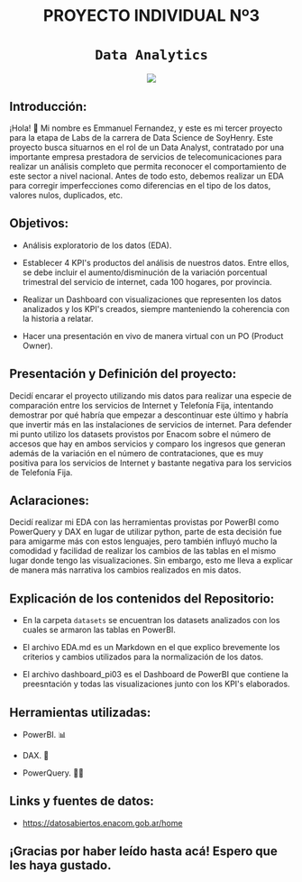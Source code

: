 # <h1 align=center> **PROYECTO INDIVIDUAL Nº3** </h1>

# <h1 align=center>**`Data Analytics`**</h1>

<p align="center">
<img src="https://media1.giphy.com/media/l46Cy1rHbQ92uuLXa/giphy.gif?cid=790b7611fb333c685c694c8b247c74ba862038006340fe40&rid=giphy.gif&ct=g"   
>
</p>

## Introducción:

¡Hola! 👋 Mi nombre es Emmanuel Fernandez, y este es mi tercer proyecto para la etapa de Labs de la carrera de Data Science de SoyHenry. Este proyecto busca situarnos en el rol de un Data Analyst, contratado por una importante empresa prestadora de servicios de telecomunicaciones para realizar un análisis completo que permita reconocer el comportamiento de este sector a nivel nacional. Antes de todo esto, debemos realizar un EDA para corregir imperfecciones como diferencias en el tipo de los datos, valores nulos, duplicados, etc.

## Objetivos: 

+ Análisis exploratorio de los datos (EDA).

+ Establecer 4 KPI's productos del análisis de nuestros datos. Entre ellos, se debe incluir el aumento/disminución de la variación porcentual trimestral del servicio de internet, cada 100 hogares, por provincia.

+ Realizar un Dashboard con visualizaciones que representen los datos analizados y los KPI's creados, siempre manteniendo la coherencia con la historia a relatar.

+ Hacer una presentación en vivo de manera virtual con un PO (Product Owner).

## Presentación y Definición del proyecto:

Decidí encarar el proyecto utilizando mis datos para realizar una especie de comparación entre los servicios de Internet y Telefonía Fija, intentando demostrar por qué habría que empezar a descontinuar este último y habría que invertir más en las instalaciones de servicios de internet. Para defender mi punto utilizo los datasets provistos por Enacom sobre el número de accesos que hay en ambos servicios y comparo los ingresos que generan además de la variación en el número de contrataciones, que es muy positiva para los servicios de Internet y bastante negativa para los servicios de Telefonía Fija.

## Aclaraciones:

Decidí realizar mi EDA con las herramientas provistas por PowerBI como PowerQuery y DAX en lugar de utilizar python, parte de esta decisión fue para amigarme más con estos lenguajes, pero también influyó mucho la comodidad y facilidad de realizar los cambios de las tablas en el mismo lugar donde tengo las visualizaciones. Sin embargo, esto me lleva a explicar de manera más narrativa los cambios realizados en mis datos.

## Explicación de los contenidos del Repositorio:

+ En la carpeta `datasets` se encuentran los datasets analizados con los cuales se armaron las tablas en PowerBI.

+ El archivo EDA.md es un Markdown en el que explico brevemente los criterios y cambios utilizados para la normalización de los datos.

+ El archivo dashboard_pi03 es el Dashboard de PowerBI que contiene la preesntación y todas las visualizaciones junto con los KPI's elaborados. 

## Herramientas utilizadas:

+ PowerBI. 📊

+ DAX. 📅

+ PowerQuery. 💪🏻

## Links y fuentes de datos:

+ https://datosabiertos.enacom.gob.ar/home

## ¡Gracias por haber leído hasta acá! Espero que les haya gustado. 
